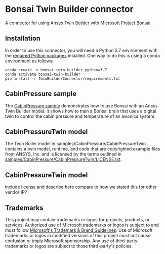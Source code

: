 # Bonsai Twin Builder connector

A connector for using Ansys Twin Builder with [Microsoft Project Bonsai](https://azure.microsoft.com/en-us/services/project-bonsai/).

## Installation

In order to use this connector, you will need a Python 3.7 environment with the [required Python packages](TwinBuilderConnector/requirements.txt) installed. One way to do this is using a conda environment as follows:

```
conda create -n bonsai-twin-builder python=3.7
conda activate bonsai-twin-builder
pip install -r TwinBuilderConnector/requirements.txt
```

## CabinPressure sample

The [CabinPressure sample](samples/CabinPressure/README.md) demonstrates how to use Bonsai with an Ansys Twin Builder model. It shows how to train a Bonsai brain that uses a digital twin to control the cabin pressure and temperature of an avionics system.

## CabinPressureTwin model

The Twin Builer model in samples/CabinPressure/CabinPressureTwin contains a twin model, runtime, and code that are copyrighted example files from ANSYS, Inc. and is licensed by the terms outlined in [samples/CabinPressure/CabinPressureTwin/LICENSE.txt](samples/CabinPressure/CabinPressureTwin/LICENSE.txt).

## CabinPressureTwin model

include license and describe here
compare to how we stated this for other vendor IP?

## Trademarks

This project may contain trademarks or logos for projects, products, or services. Authorized use of Microsoft 
trademarks or logos is subject to and must follow 
[Microsoft's Trademark & Brand Guidelines](https://www.microsoft.com/en-us/legal/intellectualproperty/trademarks/usage/general).
Use of Microsoft trademarks or logos in modified versions of this project must not cause confusion or imply Microsoft sponsorship.
Any use of third-party trademarks or logos are subject to those third-party's policies.
